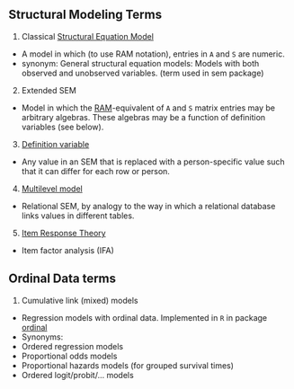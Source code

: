 ## Structural Modeling Terms

1. Classical [Structural Equation Model](https://en.wikipedia.org/wiki/Structural_equation_modeling)
 * A model in which (to use RAM notation), entries in `A` and `S` are numeric.
 * synonym: General structural equation models: Models with both observed and unobserved variables. (term used in sem package)
2.  Extended SEM
 *  Model in which the [RAM](http://onlinelibrary.wiley.com/doi/10.1111/j.2044-8317.1984.tb00802.x/abstract)-equivalent of `A` and `S` matrix entries may be arbitrary algebras.  These algebras may be a function of definition variables (see below).
3. [Definition variable](http://davidakenny.net/cm/basics.htm)
 * Any value in an SEM that is replaced with a person-specific value such that it can differ for each row or person.
4. [Multilevel model](https://en.wikipedia.org/wiki/Multilevel_model)
 * Relational SEM, by analogy to the way in which a relational database links values in different tables. 
5. [Item Response Theory](https://en.wikipedia.org/wiki/Item_response_theory)
 * Item factor analysis (IFA)

## Ordinal Data terms

1. Cumulative link (mixed) models
 * Regression models with ordinal data. Implemented in `R` in package [ordinal](https://cran.rstudio.com/web/packages/ordinal/)
 * Synonyms:
  * Ordered regression models
  * Proportional odds models
  * Proportional hazards models (for grouped survival times)
  * Ordered logit/probit/... models
